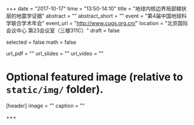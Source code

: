 +++
date = "2017-10-17"
time = "13:50-14:10"
title = "地球内核边界局部糊状层的地震学证据"
abstract = ""
abstract_short = ""
event = "第4届中国地球科学联合学术年会"
event_url = "http://www.cugs.org.cn/"
location = "北京国际会议中心 第23会议室（三楼311C）"
draft = false

selected = false
math = false

url_pdf = ""
url_slides = ""
url_video = ""

# Optional featured image (relative to `static/img/` folder).
[header]
image = ""
caption = ""

+++
